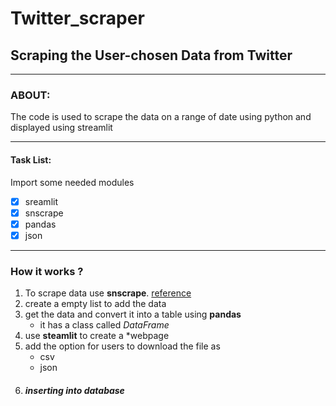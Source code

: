 # Twitter_scraper
## Scraping the User-chosen Data from Twitter
----
### ABOUT:
   The code is used to scrape the data on a range of date using python and displayed using streamlit
***
#### Task List:
Import some needed modules
- [x] sreamlit
- [x] snscrape
- [x] pandas
- [x] json

 ---
### **How it works** ?
1. To scrape data use **snscrape**. [reference](https://medium.com/dataseries/how-to-scrape-millions-of-tweets-using-snscrape-195ee3594721)
2. create a empty list to add the data 
3. get the data and convert it into a table using **pandas**
      * it has a class called _DataFrame_
4. use **steamlit** to create a *webpage
5. add the option for users to download the file as
     - csv
     - json
6. ###### **inserting into database**
